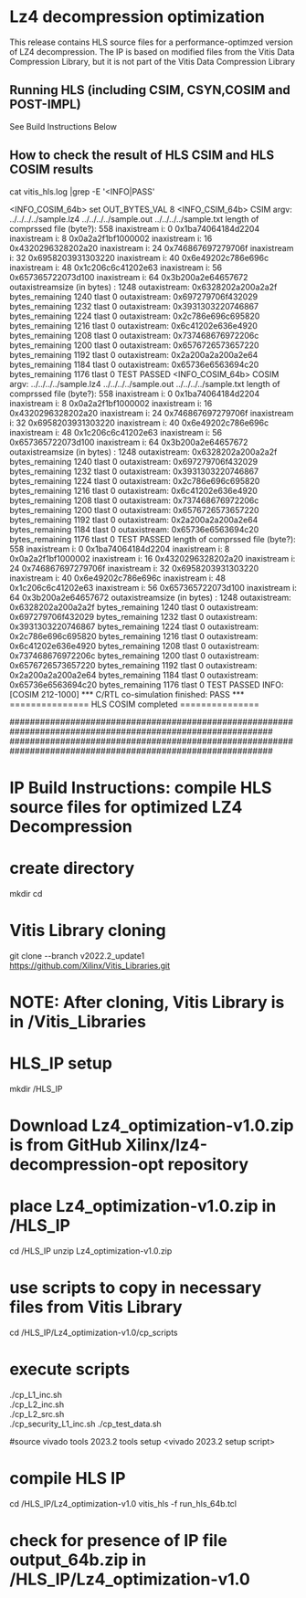 # Lz4 decompression optimization
This release contains HLS source files for a performance-optimzed version of LZ4 decompression. The IP is based on modified files from the Vitis Data Compression Library, but it is not part of the Vitis Data Compression Library

## Running HLS (including CSIM, CSYN,COSIM and POST-IMPL) 

See Build Instructions Below

## How to check the result of HLS CSIM and HLS COSIM results 

cat vitis_hls.log |grep -E '<INFO|PASS'

<INFO_COSIM_64b> set OUT_BYTES_VAL 8
<INFO_CSIM_64b> CSIM argv: ../../../../sample.lz4 ../../../../sample.out ../../../../sample.txt 
<INFO> length of comprssed file (byte?): 558
<INFO> inaxistream i: 0  0x1ba74064184d2204
<INFO> inaxistream i: 8  0x0a2a2f1bf1000002
<INFO> inaxistream i: 16  0x4320296328202a20
<INFO> inaxistream i: 24  0x746867697279706f
<INFO> inaxistream i: 32  0x6958203931303220
<INFO> inaxistream i: 40  0x6e49202c786e696c
<INFO> inaxistream i: 48  0x1c206c6c41202e63
<INFO> inaxistream i: 56  0x657365722073d100
<INFO> inaxistream i: 64  0x3b200a2e64657672
<INFO> outaxistreamsize (in bytes) : 1248
<INFO> outaxistream: 0x6328202a200a2a2f  bytes_remaining 1240  tlast 0
<INFO> outaxistream: 0x697279706f432029  bytes_remaining 1232  tlast 0
<INFO> outaxistream: 0x3931303220746867  bytes_remaining 1224  tlast 0
<INFO> outaxistream: 0x2c786e696c695820  bytes_remaining 1216  tlast 0
<INFO> outaxistream: 0x6c41202e636e4920  bytes_remaining 1208  tlast 0
<INFO> outaxistream: 0x737468676972206c  bytes_remaining 1200  tlast 0
<INFO> outaxistream: 0x6576726573657220  bytes_remaining 1192  tlast 0
<INFO> outaxistream: 0x2a200a2a200a2e64  bytes_remaining 1184  tlast 0
<INFO> outaxistream: 0x65736e6563694c20  bytes_remaining 1176  tlast 0
<INFO> TEST PASSED
<INFO_COSIM_64b> COSIM argv: ../../../../sample.lz4 ../../../../sample.out ../../../../sample.txt
<INFO> length of comprssed file (byte?): 558
<INFO> inaxistream i: 0  0x1ba74064184d2204
<INFO> inaxistream i: 8  0x0a2a2f1bf1000002
<INFO> inaxistream i: 16  0x4320296328202a20
<INFO> inaxistream i: 24  0x746867697279706f
<INFO> inaxistream i: 32  0x6958203931303220
<INFO> inaxistream i: 40  0x6e49202c786e696c
<INFO> inaxistream i: 48  0x1c206c6c41202e63
<INFO> inaxistream i: 56  0x657365722073d100
<INFO> inaxistream i: 64  0x3b200a2e64657672
<INFO> outaxistreamsize (in bytes) : 1248
<INFO> outaxistream: 0x6328202a200a2a2f  bytes_remaining 1240  tlast 0
<INFO> outaxistream: 0x697279706f432029  bytes_remaining 1232  tlast 0
<INFO> outaxistream: 0x3931303220746867  bytes_remaining 1224  tlast 0
<INFO> outaxistream: 0x2c786e696c695820  bytes_remaining 1216  tlast 0
<INFO> outaxistream: 0x6c41202e636e4920  bytes_remaining 1208  tlast 0
<INFO> outaxistream: 0x737468676972206c  bytes_remaining 1200  tlast 0
<INFO> outaxistream: 0x6576726573657220  bytes_remaining 1192  tlast 0
<INFO> outaxistream: 0x2a200a2a200a2e64  bytes_remaining 1184  tlast 0
<INFO> outaxistream: 0x65736e6563694c20  bytes_remaining 1176  tlast 0
<INFO> TEST PASSED
<INFO> length of comprssed file (byte?): 558
<INFO> inaxistream i: 0  0x1ba74064184d2204
<INFO> inaxistream i: 8  0x0a2a2f1bf1000002
<INFO> inaxistream i: 16  0x4320296328202a20
<INFO> inaxistream i: 24  0x746867697279706f
<INFO> inaxistream i: 32  0x6958203931303220
<INFO> inaxistream i: 40  0x6e49202c786e696c
<INFO> inaxistream i: 48  0x1c206c6c41202e63
<INFO> inaxistream i: 56  0x657365722073d100
<INFO> inaxistream i: 64  0x3b200a2e64657672
<INFO> outaxistreamsize (in bytes) : 1248
<INFO> outaxistream: 0x6328202a200a2a2f  bytes_remaining 1240  tlast 0
<INFO> outaxistream: 0x697279706f432029  bytes_remaining 1232  tlast 0
<INFO> outaxistream: 0x3931303220746867  bytes_remaining 1224  tlast 0
<INFO> outaxistream: 0x2c786e696c695820  bytes_remaining 1216  tlast 0
<INFO> outaxistream: 0x6c41202e636e4920  bytes_remaining 1208  tlast 0
<INFO> outaxistream: 0x737468676972206c  bytes_remaining 1200  tlast 0
<INFO> outaxistream: 0x6576726573657220  bytes_remaining 1192  tlast 0
<INFO> outaxistream: 0x2a200a2a200a2e64  bytes_remaining 1184  tlast 0
<INFO> outaxistream: 0x65736e6563694c20  bytes_remaining 1176  tlast 0
<INFO> TEST PASSED
INFO: [COSIM 212-1000] *** C/RTL co-simulation finished: PASS ***
<INFO> =============== HLS COSIM completed =============== 

############################################################################################################
############################################################################################################
# IP Build Instructions: compile HLS source files for optimized LZ4 Decompression

# create <workarea> directory
mkdir <workarea>
cd <workarea>

# Vitis Library cloning
git clone --branch v2022.2_update1 https://github.com/Xilinx/Vitis_Libraries.git
# NOTE: After cloning, Vitis Library is in <workarea>/Vitis_Libraries

# HLS_IP setup
mkdir <workarea>/HLS_IP
# Download Lz4_optimization-v1.0.zip is from GitHub Xilinx/lz4-decompression-opt repository
# place Lz4_optimization-v1.0.zip in <workarea>/HLS_IP 
cd <workarea>/HLS_IP
unzip Lz4_optimization-v1.0.zip

# use scripts to copy in necessary files from Vitis Library
cd <workarea>/HLS_IP/Lz4_optimization-v1.0/cp_scripts
# execute scripts 
./cp_L1_inc.sh  
./cp_L2_inc.sh  
./cp_L2_src.sh  
./cp_security_L1_inc.sh 
./cp_test_data.sh 

#source vivado tools 2023.2 tools setup
<vivado 2023.2 setup script>

# compile HLS IP
cd <workarea>/HLS_IP/Lz4_optimization-v1.0
vitis_hls -f run_hls_64b.tcl

# check for presence of IP file output_64b.zip in <workarea>/HLS_IP/Lz4_optimization-v1.0




